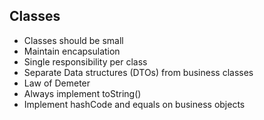 ## Classes

* Classes should be small
* Maintain encapsulation
* Single responsibility per class
* Separate Data structures (DTOs) from business classes
* Law of Demeter
* Always implement toString()
* Implement hashCode and equals on business objects
